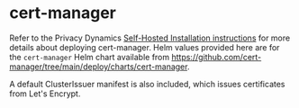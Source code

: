 # cert-manager

Refer to the Privacy Dynamics [Self-Hosted Installation instructions](https://www.privacydynamics.io/docs/enterprise/self-hosted-install) for more details about deploying cert-manager. Helm values provided here are for the `cert-manager` Helm chart available from <https://github.com/cert-manager/tree/main/deploy/charts/cert-manager>.

A default ClusterIssuer manifest is also included, which issues certificates from Let's Encrypt.
